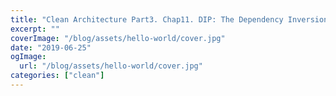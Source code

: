 ```yaml
---
title: "Clean Architecture Part3. Chap11. DIP: The Dependency Inversion Principle"
excerpt: ""
coverImage: "/blog/assets/hello-world/cover.jpg"
date: "2019-06-25"
ogImage:
  url: "/blog/assets/hello-world/cover.jpg"
categories: ["clean"]
---
```


